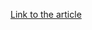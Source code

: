 [Link to the article](https://netscout.com/blog/asert/donot-team-leverages-new-modular-malware-framework-south-asia)
